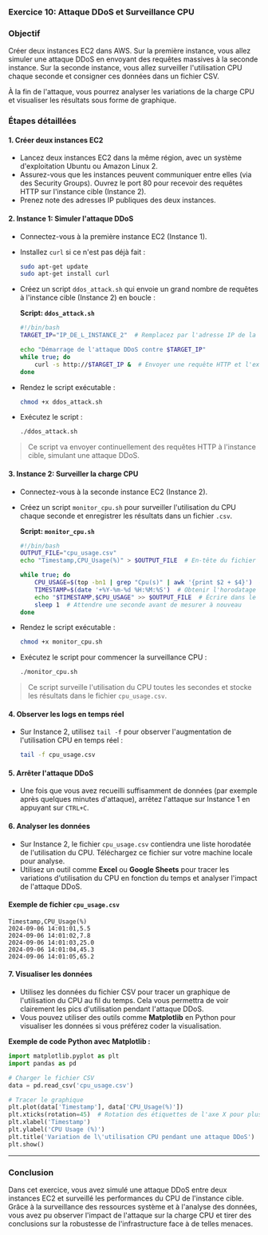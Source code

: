 ### Exercice 10: Attaque DDoS et Surveillance CPU

### Objectif
Créer deux instances EC2 dans AWS. Sur la première instance, vous allez simuler une attaque DDoS en envoyant des requêtes massives à la seconde instance. Sur la seconde instance, vous allez surveiller l'utilisation CPU chaque seconde et consigner ces données dans un fichier CSV.

À la fin de l'attaque, vous pourrez analyser les variations de la charge CPU et visualiser les résultats sous forme de graphique.

### Étapes détaillées

#### 1. Créer deux instances EC2
- Lancez deux instances EC2 dans la même région, avec un système d'exploitation Ubuntu ou Amazon Linux 2.
- Assurez-vous que les instances peuvent communiquer entre elles (via des Security Groups). Ouvrez le port 80 pour recevoir des requêtes HTTP sur l'instance cible (Instance 2).
- Prenez note des adresses IP publiques des deux instances.

#### 2. Instance 1: Simuler l'attaque DDoS

- Connectez-vous à la première instance EC2 (Instance 1).
- Installez `curl` si ce n'est pas déjà fait :
  ```bash
  sudo apt-get update
  sudo apt-get install curl
  ```

- Créez un script `ddos_attack.sh` qui envoie un grand nombre de requêtes à l'instance cible (Instance 2) en boucle :

  **Script: `ddos_attack.sh`**
  ```bash
  #!/bin/bash
  TARGET_IP="IP_DE_L_INSTANCE_2"  # Remplacez par l'adresse IP de la deuxième instance

  echo "Démarrage de l'attaque DDoS contre $TARGET_IP"
  while true; do
      curl -s http://$TARGET_IP &  # Envoyer une requête HTTP et l'exécuter en arrière-plan
  done
  ```

- Rendez le script exécutable :
  ```bash
  chmod +x ddos_attack.sh
  ```

- Exécutez le script :
  ```bash
  ./ddos_attack.sh
  ```

> Ce script va envoyer continuellement des requêtes HTTP à l'instance cible, simulant une attaque DDoS.

#### 3. Instance 2: Surveiller la charge CPU

- Connectez-vous à la seconde instance EC2 (Instance 2).
- Créez un script `monitor_cpu.sh` pour surveiller l'utilisation du CPU chaque seconde et enregistrer les résultats dans un fichier `.csv`.

  **Script: `monitor_cpu.sh`**
  ```bash
  #!/bin/bash
  OUTPUT_FILE="cpu_usage.csv"
  echo "Timestamp,CPU_Usage(%)" > $OUTPUT_FILE  # En-tête du fichier CSV

  while true; do
      CPU_USAGE=$(top -bn1 | grep "Cpu(s)" | awk '{print $2 + $4}')  # Calculer l'utilisation CPU
      TIMESTAMP=$(date '+%Y-%m-%d %H:%M:%S')  # Obtenir l'horodatage
      echo "$TIMESTAMP,$CPU_USAGE" >> $OUTPUT_FILE  # Écrire dans le fichier CSV
      sleep 1  # Attendre une seconde avant de mesurer à nouveau
  done
  ```

- Rendez le script exécutable :
  ```bash
  chmod +x monitor_cpu.sh
  ```

- Exécutez le script pour commencer la surveillance CPU :
  ```bash
  ./monitor_cpu.sh
  ```

> Ce script surveille l'utilisation du CPU toutes les secondes et stocke les résultats dans le fichier `cpu_usage.csv`.

#### 4. Observer les logs en temps réel

- Sur Instance 2, utilisez `tail -f` pour observer l'augmentation de l'utilisation CPU en temps réel :
  ```bash
  tail -f cpu_usage.csv
  ```

#### 5. Arrêter l'attaque DDoS

- Une fois que vous avez recueilli suffisamment de données (par exemple après quelques minutes d'attaque), arrêtez l'attaque sur Instance 1 en appuyant sur `CTRL+C`.

#### 6. Analyser les données

- Sur Instance 2, le fichier `cpu_usage.csv` contiendra une liste horodatée de l'utilisation du CPU. Téléchargez ce fichier sur votre machine locale pour analyse.
- Utilisez un outil comme **Excel** ou **Google Sheets** pour tracer les variations d'utilisation du CPU en fonction du temps et analyser l'impact de l'attaque DDoS.

#### Exemple de fichier `cpu_usage.csv`
```
Timestamp,CPU_Usage(%)
2024-09-06 14:01:01,5.5
2024-09-06 14:01:02,7.8
2024-09-06 14:01:03,25.0
2024-09-06 14:01:04,45.3
2024-09-06 14:01:05,65.2
```

#### 7. Visualiser les données

- Utilisez les données du fichier CSV pour tracer un graphique de l'utilisation du CPU au fil du temps. Cela vous permettra de voir clairement les pics d'utilisation pendant l'attaque DDoS.
- Vous pouvez utiliser des outils comme **Matplotlib** en Python pour visualiser les données si vous préférez coder la visualisation.

**Exemple de code Python avec Matplotlib :**
```python
import matplotlib.pyplot as plt
import pandas as pd

# Charger le fichier CSV
data = pd.read_csv('cpu_usage.csv')

# Tracer le graphique
plt.plot(data['Timestamp'], data['CPU_Usage(%)'])
plt.xticks(rotation=45)  # Rotation des étiquettes de l'axe X pour plus de lisibilité
plt.xlabel('Timestamp')
plt.ylabel('CPU Usage (%)')
plt.title('Variation de l\'utilisation CPU pendant une attaque DDoS')
plt.show()
```

---

### Conclusion

Dans cet exercice, vous avez simulé une attaque DDoS entre deux instances EC2 et surveillé les performances du CPU de l'instance cible. Grâce à la surveillance des ressources système et à l'analyse des données, vous avez pu observer l'impact de l'attaque sur la charge CPU et tirer des conclusions sur la robustesse de l'infrastructure face à de telles menaces.